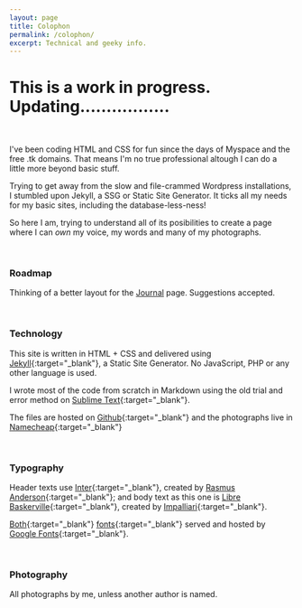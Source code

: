 ```yaml
---
layout: page
title: Colophon
permalink: /colophon/
excerpt: Technical and geeky info.
---
```


# This is a work in progress. Updating.................

<br>

I've been coding HTML and CSS for fun since the days of Myspace and the free .tk domains. That means I'm no true professional altough I can do a little more beyond basic stuff. 

Trying to get away from the slow and file-crammed Wordpress installations, I stumbled upon Jekyll, a SSG or Static Site Generator. It ticks all my needs for my basic sites, including the database-less-ness! 

So here I am, trying to understand all of its posibilities to create a page where I can *own* my voice, my words and many of my photographs.

<br>

### Roadmap

Thinking of a better layout for the [Journal](/journal) page. Suggestions accepted.

<br>

### Technology

This site is written in HTML + CSS and delivered using [Jekyll](https://jekyllrb.com/){:target="_blank"}, a Static Site Generator. No JavaScript, PHP or any other language is used.

I wrote most of the code from scratch in Markdown using the old trial and error method on [Sublime Text](https://www.sublimetext.com/){:target="_blank"}. 

The files are hosted on [Github](https://github.com/franvelasco/franvelasco.github.io){:target="_blank"} and the photographs live in [Namecheap](https://namecheap.com){:target="_blank"}

<br>

### Typography

Header texts use [Inter](https://rsms.me/inter/){:target="_blank"}, created by [Rasmus Anderson](https://rsms.me/about/){:target="_blank"}; and body text as this one is [Libre Baskerville](https://fonts.google.com/specimen/Libre+Baskerville){:target="_blank"}, created by [Impalliari](http://www.impallari.com/projects/overview/libre-baskerville){:target="_blank"}.

[Both](https://fonts.google.com/specimen/Inter){:target="_blank"} [fonts](https://fonts.google.com/specimen/Libre+Baskerville){:target="_blank"} served and hosted by [Google Fonts](https://fonts.google.com/specimen/Libre+Baskerville){:target="_blank"}.

<br>

### Photography

All photographs by me, unless another author is named.